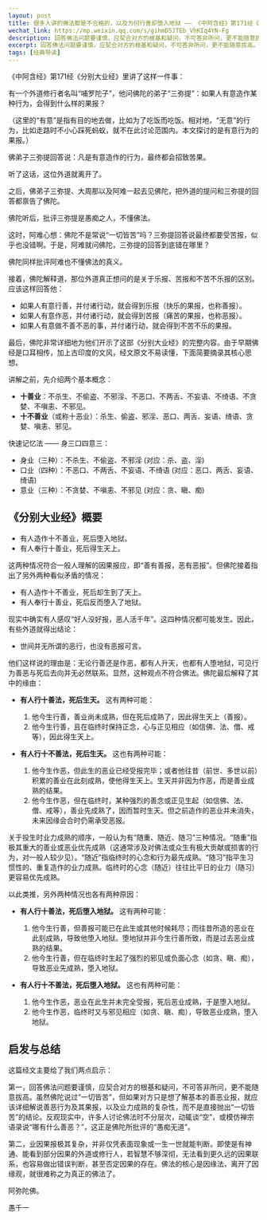 ```yaml
---
layout: post
title: 很多人讲的佛法都是不合格的，以及为何行善却堕入地狱 —— 《中阿含经》第171经《分别大业经》浅析
wechat_link: https://mp.weixin.qq.com/s/gihmD5JTEb_VhKIq4YN-Fg
description: 回答佛法问题要谨慎，应契合对方的根基和疑问，不可答非所问，更不能随意拔高。
excerpt: 回答佛法问题要谨慎，应契合对方的根基和疑问，不可答非所问，更不能随意拔高。
tags: [经典导读]
---
```


《中阿含经》第171经《分别大业经》里讲了这样一件事：

有一个外道修行者名叫“哺罗陀子”，他问佛陀的弟子“三弥提”：如果人有意造作某种行为，会得到什么样的果报？

（这里的“有意”是指有目的地去做，比如为了吃饭而吃饭。相对地，“无意”的行为，比如走路时不小心踩死蚂蚁，就不在此讨论范围内。本文探讨的是有意行为的果报。）

佛弟子三弥提回答说：凡是有意造作的行为，最终都会招致苦果。

听了这话，这位外道就离开了。

之后，佛弟子三弥提、大周那以及阿难一起去见佛陀，把外道的提问和三弥提的回答都禀告了佛陀。

佛陀听后，批评三弥提是愚痴之人，不懂佛法。

这时，阿难心想：佛陀不是常说“一切皆苦”吗？三弥提回答说最终都要受苦报，似乎也没错啊。于是，阿难就问佛陀，三弥提的回答到底错在哪里？

佛陀同样批评阿难也不懂佛法的真义。

接着，佛陀解释道，那位外道真正想问的是关于乐报、苦报和不苦不乐报的区别。应该这样回答他：
* 如果人有意行善，并付诸行动，就会得到乐报（快乐的果报，也称善报）。
* 如果人有意作恶，并付诸行动，就会得到苦报（痛苦的果报，也称恶报）。
* 如果人有意做不善不恶的事，并付诸行动，就会得到不苦不乐的果报。

最后，佛陀非常详细地为他们开示了这部《分别大业经》的完整内容。由于早期佛经是口耳相传，加上古印度的文风，经文原文不易读懂，下面简要摘录其核心思想。

讲解之前，先介绍两个基本概念：
* **十善业**：不杀生、不偷盗、不邪淫、不恶口、不两舌、不妄语、不绮语、不贪婪、不嗔恚、不邪见。
* **十不善业**（或称十恶业）：杀生、偷盗、邪淫、恶口、两舌、妄语、绮语、贪婪、嗔恚、邪见。

快速记忆法 —— 身三口四意三：
* 身业（三种）：不杀生、不偷盗、不邪淫 (对应：杀、盗、淫)
* 口业（四种）：不恶口、不两舌、不妄语、不绮语 (对应：恶口、两舌、妄语、绮语)
* 意业（三种）：不贪婪、不嗔恚、不邪见 (对应：贪、瞋、痴)

## 《分别大业经》概要
* 有人造作十不善业，死后堕入地狱。
* 有人奉行十善业，死后得生天上。

这两种情况符合一般人理解的因果报应，即“善有善报，恶有恶报”。但佛陀接着指出了另外两种看似矛盾的情况：

* 有人造作十不善业，死后却生到了天上。
* 有人奉行十善业，死后反而堕入了地狱。

现实中确实有人感叹“好人没好报，恶人活千年”。这四种情况都可能发生。因此，有些外道就得出结论：

* 世间并无所谓的恶行，也没有恶报可言。

他们这样说的理由是：无论行善还是作恶，都有人升天，也都有人堕地狱，可见行为善恶与死后去向并无必然联系。显然，这种观点不符合佛法。佛陀最后解释了其中的缘由：

* **有人行十善法，死后生天。** 这有两种可能：
    1.  他今生行善，善业尚未成熟，但在死后成熟了，因此得生天上（善报）。
    2.  他今生行善，且在临终时保持正念，心与正见相应（如信佛、法、僧、戒等），因此得生天上。

* **有人行十不善法，死后生天。** 这也有两种可能：
    1.  他今生作恶，但此生的恶业已经受报完毕；或者他往昔（前世、多世以前）积累的善业在此刻成熟，使他得生天上。生天并非因为作恶，而是善业成熟的结果。
    2.  他今生作恶，但在临终时，某种强烈的善念或正见生起（如信佛、法、僧、戒等），善业先成熟了，因而暂时生天。但之前造作的恶业并未消失，未来因缘会合时仍需承受恶报。

关于投生时业力成熟的顺序，一般认为有“随重、随近、随习”三种情况。“随重”指极其重大的善业或恶业优先成熟（这通常涉及对佛法或众生有极大贡献或损害的行为，对一般人较少见）。“随近”指临终时的心念和行为最先成熟。“随习”指平生习惯性的、重复造作的业力成熟。临终时的心念（随近）往往比平日的业力（随习）更容易优先成熟。

以此类推，另外两种情况也各有两种原因：

* **有人行十善法，死后堕入地狱。** 这有两种可能：
    1.  他今生行善，但善报可能已在此生或其他时候耗尽；而往昔所造的恶业在此刻成熟，导致他堕入地狱。堕地狱并非今生行善所致，而是过去恶业成熟的结果。
    2.  他今生行善，但在临终时生起了强烈的邪见或负面心念（如贪、瞋、痴），导致恶业先成熟，堕入地狱。

* **有人行十不善法，死后堕入地狱。** 这也有两种可能：
    1.  他今生作恶，恶业在此生并未完全受报，死后恶业成熟，于是堕入地狱。
    2.  他今生作恶，临终时又与邪见相应（如贪、瞋、痴），导致恶业成熟，堕入地狱。

## 启发与总结

这篇经文主要给了我们两点启示：

第一，回答佛法问题要谨慎，应契合对方的根基和疑问，不可答非所问，更不能随意拔高。虽然佛陀说过“一切皆苦”，但如果对方只是想了解基本的善恶业报，就应该详细解说善恶行为及其果报，以及业力成熟的复杂性，而不是直接抛出“一切皆苦”的结论。反观现实中，许多人讨论佛法时不分层次，动辄谈“空”，或模仿禅宗语录说“哪有什么善恶？”，这正是佛陀所批评的“愚痴无道”。

第二，业因果报极其复杂，并非仅凭表面现象或一生一世就能判断。即使是有神通、能看到部分因果的外道或修行人，若智慧不够深彻，无法看到更久远的因果联系，也容易做出错误判断，甚至否定因果的存在。佛法的核心是因缘法，离开了因缘观，就很难称之为真正的佛法了。

阿弥陀佛。

愚千一